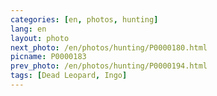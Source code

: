 ```yaml
---
categories: [en, photos, hunting]
lang: en
layout: photo
next_photo: /en/photos/hunting/P0000180.html
picname: P0000183
prev_photo: /en/photos/hunting/P0000194.html
tags: [Dead Leopard, Ingo]
---
```

